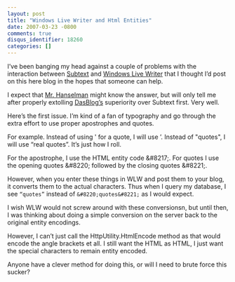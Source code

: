 ```yaml
---
layout: post
title: "Windows Live Writer and Html Entities"
date: 2007-03-23 -0800
comments: true
disqus_identifier: 18260
categories: []
---
```

I’ve been banging my head against a couple of problems with the
interaction between
[Subtext](http://subtextproject.com/ "Subtext Project Website") and
[Windows Live
Writer](http://windowslivewriter.spaces.live.com/ "Windows Live Writer")
that I thought I’d post on this here blog in the hopes that someone can
help.

I expect that [Mr.
Hanselman](http://hanselman.com/blog/ "Scott Hanselman") might know the
answer, but will only tell me after properly extolling
[DasBlog’s](http://www.dasblog.net/ "DasBlog") superiority over Subtext
first. Very well.

Here’s the first issue. I’m kind of a fan of typography and go through
the extra effort to use proper apostrophes and quotes.

For example. Instead of using ' for a quote, I will use ’. Instead of
"quotes", I will use “real quotes”. It’s just how I roll.

For the apostrophe, I use the HTML entity code &\#8217;. For quotes I
use the opening quotes &\#8220; followed by the closing quotes &\#8221;.

However, when you enter these things in WLW and post them to your blog,
it converts them to the actual characters. Thus when I query my
database, I see `“quotes”` instead of `&#8220;quotes&#8221;` as I would
expect.

I wish WLW would not screw around with these conversionsn, but until
then, I was thinking about doing a simple conversion on the server back
to the original entity encodings.

However, I can’t just call the HttpUtility.HtmlEncode method as that
would encode the angle brackets et all. I still want the HTML as HTML, I
just want the special characters to remain entity encoded.

Anyone have a clever method for doing this, or will I need to brute
force this sucker?

